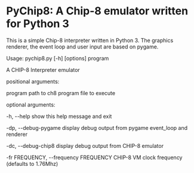PyChip8: A Chip-8 emulator written for Python 3
===============================================

This is a simple Chip-8 interpreter written in Python 3.
The graphics renderer, the event loop and user input are based on pygame.

Usage: pychip8.py [-h] [options] program

A CHIP-8 Interpreter emulator

positional arguments:

  program               path to ch8 program file to execute

optional arguments:

  -h, --help            show this help message and exit

  -dp, --debug-pygame   display debug output from pygame event_loop and
                        renderer

  -dc, --debug-chip8    display debug output from CHIP-8 emulator

  -fr FREQUENCY, --frequency FREQUENCY
                        CHIP-8 VM clock frequency (defaults to 1.76Mhz)